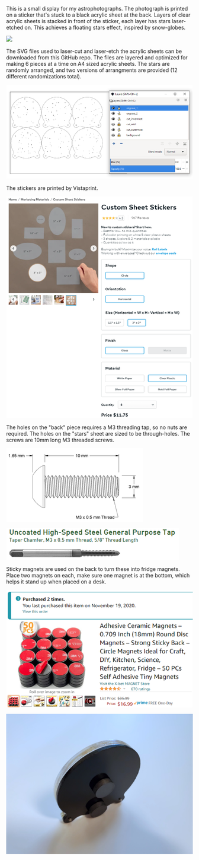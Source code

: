 This is a small display for my astrophotographs. The photograph is printed on a sticker that's stuck to a black acrylic sheet at the back. Layers of clear acrylic sheets is stacked in front of the sticker, each layer has stars laser-etched on. This achieves a floating stars effect, inspired by snow-globes.

![](doc/ani_480.gif)

The SVG files used to laser-cut and laser-etch the acrylic sheets can be downloaded from this GitHub repo. The files are layered and optimized for making 6 pieces at a time on A4 sized acrylic sheets. The stars are randomly arranged, and two versions of arrangments are provided (12 different randomizations total).

![](doc/inkscape_screenshot.png)

The stickers are printed by Vistaprint.

![](doc/vistaprint_stickers.png)

The holes on the "back" piece requires a M3 threading tap, so no nuts are required. The holes on the "stars" sheet are sized to be through-holes. The screws are 10mm long M3 threaded screws.

![](doc/m3_screw.png)

![](doc/m3_threadtap.png)

Sticky magnets are used on the back to turn these into fridge magnets. Place two magnets on each, make sure one magnet is at the bottom, which helps it stand up when placed on a desk.

![](doc/magnets_amazon.png)

![](doc/magnets_placement.jpg)
